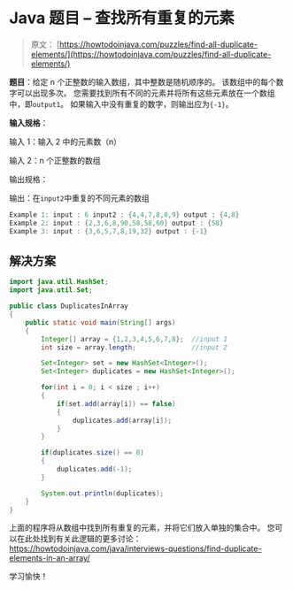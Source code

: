 # Java 题目 – 查找所有重复的元素

> 原文： [https://howtodoinjava.com/puzzles/find-all-duplicate-elements/](https://howtodoinjava.com/puzzles/find-all-duplicate-elements/)

**题目**：给定 n 个正整数的输入数组，其中整数是随机顺序的。 该数组中的每个数字可以出现多次。 您需要找到所有不同的元素并将所有这些元素放在一个数组中，即`output1`。 如果输入中没有重复的数字，则输出应为`{-1}`。

**输入规格**：

输入 1：输入 2 中的元素数（n）

输入 2：n 个正整数的数组

输出规格：

输出：在`input2`中重复的不同元素的数组

```java
Example 1: input : 6 input2 : {4,4,7,8,8,9} output : {4,8} 
Example 2: input : {2,3,6,8,90,58,58,60} output : {58} 
Example 3: input : {3,6,5,7,8,19,32} output : {-1}
```

## 解决方案

```java
import java.util.HashSet;
import java.util.Set;

public class DuplicatesInArray
{
    public static void main(String[] args)
    {
        Integer[] array = {1,2,3,4,5,6,7,8};  //input 1
        int size = array.length;              //input 2

        Set<Integer> set = new HashSet<Integer>();
        Set<Integer> duplicates = new HashSet<Integer>();

        for(int i = 0; i < size ; i++)
        {
            if(set.add(array[i]) == false)
            {
                duplicates.add(array[i]);
            }
        }

        if(duplicates.size() == 0)
        {
            duplicates.add(-1);
        }

        System.out.println(duplicates);
    }
}
```

上面的程序将从数组中找到所有重复的元素，并将它们放入单独的集合中。 您可以在此处找到有关此逻辑的更多讨论：<https://howtodoinjava.com/java/interviews-questions/find-duplicate-elements-in-an-array/>

学习愉快！